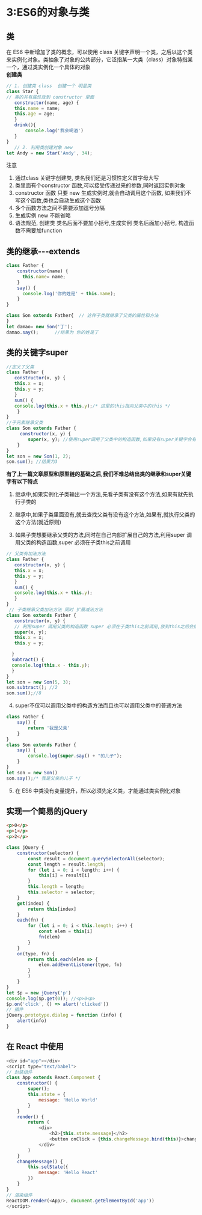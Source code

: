 # 3:ES6的对象与类
## 类
在 ES6 中新增加了类的概念，可以使用 class 关键字声明一个类，之后以这个类来实例化对象。类抽象了对象的公共部分，它泛指某一大类（class）对象特指某一个，通过类实例化一个具体的对象<br>
**创建类**<br>
``` JavaScript
// 1. 创建类 class  创建一个 明星类
class Star {
// 类的共有属性放到 constructor 里面
   constructor(name, age) {
   this.name = name;
   this.age = age;
   }
   drink(){
       console.log('我会喝酒')
   }
}
   // 2. 利用类创建对象 new
let Andy = new Star('Andy', 34);
```
注意<br>
1. 通过class 关键字创建类, 类名我们还是习惯性定义首字母大写
2. 类里面有个constructor 函数,可以接受传递过来的参数,同时返回实例对象
3. constructor 函数 只要 new 生成实例时,就会自动调用这个函数, 如果我们不写这个函数,类也会自动生成这个函数
4. 多个函数方法之间不需要添加逗号分隔
5. 生成实例 new 不能省略
6. 语法规范, 创建类 类名后面不要加小括号,生成实例 类名后面加小括号, 构造函数不需要加function
## 类的继承---extends
``` JavaScript
class Father {
    constructor(name) {
      this.name= name;
    }
    say() {
      console.log('你的姓是' + this.name);
    }
}

class Son extends Father{  // 这样子类就继承了父类的属性和方法
}
let damao= new Son('丁');
damao.say();      //结果为 你的姓是丁
```
## 类的关键字super
``` JavaScript
//定义了父类
class Father {
   constructor(x, y) {
   this.x = x;
   this.y = y;
   }
   sum() {
   console.log(this.x + this.y);/* 这里的this指向父类中的this */
	}
}
//子元素继承父类
class Son extends Father {
	 constructor(x, y) {
		super(x, y); //使用super调用了父类中的构造函数,如果没有super关键字会有报错
	}
}
let son = new Son(1, 2);
son.sum(); //结果为3 
```
**有了上一篇文章原型和原型链的基础之后,我们不难总结出类的继承和super关键字有以下特点**<br>
1. 继承中,如果实例化子类输出一个方法,先看子类有没有这个方法,如果有就先执行子类的

2. 继承中,如果子类里面没有,就去查找父类有没有这个方法,如果有,就执行父类的这个方法(就近原则)

3. 如果子类想要继承父类的方法,同时在自己内部扩展自己的方法,利用super 调用父类的构造函数,super 必须在子类this之前调用
``` JavaScript
// 父类有加法方法
class Father {
   constructor(x, y) {
   this.x = x;
   this.y = y;
   }
   sum() {
   console.log(this.x + this.y);
   }
}
 // 子类继承父类加法方法 同时 扩展减法方法
class Son extends Father {
   constructor(x, y) {
   // 利用super 调用父类的构造函数 super 必须在子类this之前调用,放到this之后会报错
   super(x, y);
   this.x = x;
   this.y = y;

  }
  subtract() {
  console.log(this.x - this.y);
  }
}
let son = new Son(5, 3);
son.subtract(); //2
son.sum();//8
```
4. super不仅可以调用父类中的构造方法而且也可以调用父类中的普通方法
``` JavaScript
class Father {
    say() {
        return '我是父亲'
    }
}
class Son extends Father {
    say() {
        console.log(super.say() + "的儿子");
    }
}
let son = new Son()
son.say();/* 我是父亲的儿子 */
```
5. 在 ES6 中类没有变量提升，所以必须先定义类，才能通过类实例化对象

## 实现一个简易的jQuery
```html
<p>0</p>
<p>1</p>
<p>2</p>
```
``` javaScript
class jQuery {
    constructor(selector) {
        const result = document.querySelectorAll(selector);
        const length = result.length;
        for (let i = 0; i < length; i++) {
            this[i] = result[i]
        }
        this.length = length;
        this.selector = selector;
    }
    get(index) {
        return this[index]
    }
    each(fn) {
        for (let i = 0; i < this.length; i++) {
            const elem = this[i]
            fn(elem)
        }
    }
    on(type, fn) {
        return this.each(elem => {
            elem.addEventListener(type, fn)
        }
        )
    }
}
let $p = new jQuery('p')
console.log($p.get(0)); //<p>0<p>
$p.on('click', () => alert('clicked'))
// 插件
jQuery.prototype.dialog = function (info) {
    alert(info)
}
```
## 在 React 中使用
```js
<div id="app"></div>
<script type="text/babel">
// 封装组件
class App extends React.Component {
    constructor() {
        super();
        this.state = {
            message: 'Hello World'
        }
    }
    render() {
        return (
            <div>
                <h2>{this.state.message}</h2>
                <button onClick = {this.changeMessage.bind(this)}>change message</button>
            </div>
        )
    }
    changeMessage() {
        this.setState({
            message: 'Hello React'
        })
    }
}
// 渲染组件
ReactDOM.render(<App/>, document.getElementById('app'))
</script>
```
